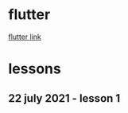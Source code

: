 # flutter

[flutter link](https://www.youtube.com/watch?v=CoPnDnJjVSk&list=PLl_hIu4u7P677H9f6zPOHiOz2izkvQq2E&index=1)

# lessons

## 22 july 2021 - lesson 1